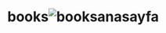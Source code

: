 # books![booksanasayfa](https://github.com/Weatexx/books/assets/110902933/bc0eabf7-515a-4e9b-bee1-e58272b45cbf)
